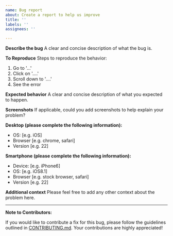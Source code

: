 ```yaml
---
name: Bug report
about: Create a report to help us improve
title: ''
labels: ''
assignees: ''

---
```


**Describe the bug**
A clear and concise description of what the bug is.

**To Reproduce**
Steps to reproduce the behavior:
1. Go to '...'
2. Click on '....'
3. Scroll down to '....'
4. See the error

**Expected behavior**
A clear and concise description of what you expected to happen.

**Screenshots**
If applicable, could you add screenshots to help explain your problem?

**Desktop (please complete the following information):**
- OS: [e.g. iOS]
- Browser [e.g. chrome, safari]
- Version [e.g. 22]

**Smartphone (please complete the following information):**
- Device: [e.g. iPhone6]
- OS: [e.g. iOS8.1]
- Browser [e.g. stock browser, safari]
- Version [e.g. 22]

**Additional context**
Please feel free to add any other context about the problem here.

---

**Note to Contributors:**

If you would like to contribute a fix for this bug, please follow the guidelines outlined in [CONTRIBUTING.md](https://github.com/mrayanasim09/python-projects/blob/main/CONTRIBUTING.md). Your contributions are highly appreciated!
